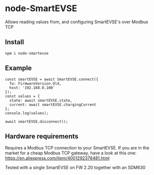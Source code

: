 # node-SmartEVSE
Allows reading values from, and configuring SmartEVSE's over Modbus TCP

## Install
```npm i node-smartevse```

## Example
```
const smartEVSE = await SmartEVSE.connect({
  fw: FirmwareVersion.Old,
  host: '192.168.0.100'
});
const values = {
  state: await smartEVSE.state,
  current: await smartEVSE.chargingCurrent
};
console.log(values);

await smartEVSE.disconnect();
```

## Hardware requirements
Requires a Modbus TCP connection to your SmartEVSE.
If you are in the market for a cheap Modbus TCP gateway, have a look at this one:
https://en.aliexpress.com/item/4001292376481.html

Tested with a single SmartEVSE on FW 2.20 together with an SDM630